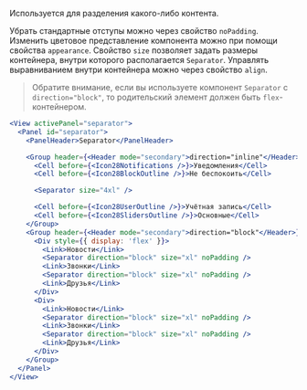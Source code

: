 Используется для разделения какого-либо контента.

Убрать стандартные отступы можно через свойство `noPadding`.
Изменить цветовое представление компонента можно при помощи свойства `appearance`.
Свойство `size` позволяет задать размеры контейнера, внутри которого располагается `Separator`. Управлять выравниванием внутри контейнера можно через свойство `align`.

> Обратите внимание, если вы используете компонент `Separator` с `direction="block"`,
> то родительский элемент должен быть `flex`-контейнером.

```jsx
<View activePanel="separator">
  <Panel id="separator">
    <PanelHeader>Separator</PanelHeader>

    <Group header={<Header mode="secondary">direction="inline"</Header>}>
      <Cell before={<Icon28Notifications />}>Уведомления</Cell>
      <Cell before={<Icon28BlockOutline />}>Не беспокоить</Cell>

      <Separator size="4xl" />

      <Cell before={<Icon28UserOutline />}>Учётная запись</Cell>
      <Cell before={<Icon28SlidersOutline />}>Основные</Cell>
    </Group>
    <Group header={<Header mode="secondary">direction="block"</Header>}>
      <Div style={{ display: 'flex' }}>
        <Link>Новости</Link>
        <Separator direction="block" size="xl" noPadding />
        <Link>Звонки</Link>
        <Separator direction="block" size="xl" noPadding />
        <Link>Друзья</Link>
      </Div>
      <Div>
        <Link>Новости</Link>
        <Separator direction="block" size="xl" noPadding />
        <Link>Звонки</Link>
        <Separator direction="block" size="xl" noPadding />
        <Link>Друзья</Link>
      </Div>
    </Group>
  </Panel>
</View>
```
